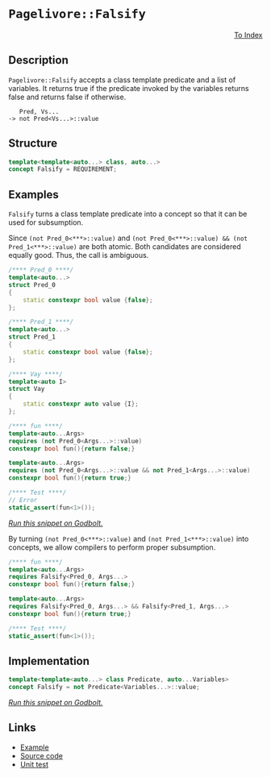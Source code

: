 <!-- Copyright 2024 Feng Mofan
SPDX-License-Identifier: Apache-2.0 -->

# `Pagelivore::Falsify`

<p style='text-align: right;'><a href="../../concepts.md#pagelivore-falsify">To Index</a></p>

## Description

`Pagelivore::Falsify` accepts a class template predicate and a list of variables.
It returns true if the predicate invoked by the variables returns false and returns false if otherwise.

<pre><code>   Pred, Vs...
-> not Pred&lt;Vs...&gt;::value</code></pre>

## Structure

```C++
template<template<auto...> class, auto...>
concept Falsify = REQUIREMENT;
```

## Examples

`Falsify` turns a class template predicate into a concept so that it can be used for subsumption.

Since `(not Pred_0<***>::value)` and `(not Pred_0<***>::value) && (not Pred_1<***>::value)` are both atomic.
Both candidates are considered equally good.
Thus, the call is ambiguous.

```C++
/**** Pred_0 ****/
template<auto...>
struct Pred_0
{
    static constexpr bool value {false};
};

/**** Pred_1 ****/
template<auto...>
struct Pred_1
{
    static constexpr bool value {false};
};

/**** Vay ****/
template<auto I>
struct Vay
{
    static constexpr auto value {I};
};

/**** fun ****/
template<auto...Args>
requires (not Pred_0<Args...>::value)
constexpr bool fun(){return false;}

template<auto...Args>
requires (not Pred_0<Args...>::value && not Pred_1<Args...>::value)
constexpr bool fun(){return true;}

/**** Test ****/
// Error
static_assert(fun<1>());
```

[*Run this snippet on Godbolt.*](https://godbolt.org/#z:OYLghAFBqd5QCxAYwPYBMCmBRdBLAF1QCcAaPECAMzwBtMA7AQwFtMQByARg9KtQYEAysib0QXACx8BBAKoBnTAAUAHpwAMvAFYTStJg1DIApACYAQuYukl9ZATwDKjdAGFUtAK4sGIMwCspK4AMngMmAByPgBGmMQgAMyJpAAOqAqETgwe3r7%2BQemZjgJhEdEscQnJtpj2JQxCBEzEBLk%2BfoG19dlNLQRlUbHxSSkKza3t%2BV3j/YMVVaMAlLaoXsTI7BwA9ABU%2B7sA1MrEmOgA%2BhqHB7vbJhoAggSYLKkGzyaJbkxeRAB0AM%2B2HuD3GxC8DmOpwuGhBJgA7FZHocUYdZo5kIc0AxxphVKliIcYqhPIcAG5iLyYQ4IixUMRKBEAEU%2BSIezNZcMeewOULO5y41wOd0ez1e70wn2%2Bv1QAL%2BQJBYIhBD5Fy4cMRINRaOaGKxAlx%2BMJxNJFO81Np9NojPhLMSbI59q5Dx5%2B0OADUmABPIX7EVPF5vJgfL4/IiHACSCseSshnq9GrZ2vReEx2MNBMOYdQ5MpFsRUdtnMejod3JuhyoXgYvtuILFQZD0v%2BAIexGACmjbcwAEcvHhTgpDhAGKgVSd%2BbCvm2O3KgSAQGaqUsQennkaiSTaJXqxAV4jTgR1jWrYynUWS6LAxKpdm5TPO4lgY9Tn2B5ghyOx6rLlKH3OnwXJcLTMAA2cxQMOUdx2hAU/3bBQAOwIC8xXR41zxTMTW3KsGD3WlD2PQ4CHBSVzxZS8XQrAAVD8VRuf1tm2Q5sGIYgSEVXVU3OJgFCUVpqGrKV1SfPcV3tDgVloTgAl4PwOC0UhUE4NxrGsNE1g2EDEh4UgCE0SSVgAaxAAJQL%2BAAOUCpACeFQMkABORI7LMFJpI4SReBYCQNA0Uh5MU5SOF4BQQD8/SFMk0g4FgGBEBANYCFSX5yEoNBXjoeJIlYLZVCsgBaezDmAZBMSkP4zF4M5CBIPB0D0fhBBEMR2CkGRBEUFR1Ei0hdC4UgAHdiCYVJOB4KSZLkgylM4AB5X5kpVVAqEOPLQMKyRitKw5yrMYcPAy%2BhCXMHSll4CKtBWCAkHS1JMrICgIFu%2B6QGAKQzD4OhnmIUKIBiaaYnCFovTG3hAeYYgvVmmJtEwBxQdIdK2EEWaGFoEGeqwGIvGAb5aGtBGsBYQxgHETH3wcPAyQ/aa8Th34tl08JnncxTaDwGJhshjwsGmki8G87heGp4hiSUJkXhJ9mjAMlYqAMDt3TwTABtm1JGARxrhFEcQ2q1zq1Gmvr9BJlA1MsfQOdCyAVlQVIGlCjh8vGdBPiZUxLGsMxApF4g6ppm3ujhhoXAYdxPA6PRQnCIZKhGfqiiyAQpj8BOMiThh5mGBJ%2BrsYPegmNoI/yXO6nzgQ%2BlaLO45z2xC5TvRZirmOFnjlYFE0zYJAmjhZP86agtWgqipKsrJAq4dcBq47XK4M69NllYEEwJgsASPdSBMyREj%2BJz4UkDRJDMSRQN8syHP0ThPNIbzEjMP5ElA%2BELMSCyAgCLhnIciz%2B56oKQrCgvSKV04rXQSgtFKj1npHWymwTga0NpYgMEYHaDk/hcD%2BIpaqRA/b1X6lrZqutpD6yUIbHqugPpDRGqDHufcAq8CCvNJKvxDjLSHutIqyBkHAFQegzB%2B1UCHXiDSVyZh54XSimA6B8RUpPUEXdI6KBuFcAclwPyNBaDfV%2Bv9Hq4NgYIz0ZDaGsN4ZC0RoI5GBBUbo2mljHGeMCZmKJlLLYil8CnEptTR2WDVD02eAjZmdRprs05sDHmrjzp%2B0FrpEWYtMAS2JkYaWoBgF8AVgoJWKs1YazMQQnWrViGyANt1RSFCTYyw9lYC2ITrYbztg7TgzsCCu0SO7c2FhvYMN9v7Wp7cy6U2cBAVwDd%2BrR3KNnPQicGgjLSOnBo1dFilx6BXeuxdU5BwGY0QuCz45136DMpuAwW4TLnqsdYXdTnuToQPTg7DEFcJJrwjBVwIBTxwSI0651F6kGXqvEYG8TJqL8u5a%2Bt8Ah/EcgEByZhoVgQsp/eyv9AqcAAeFWW0VQFIESotWR0jiCwK2C0FgRUWAKDJJiMkKi/gSnGFVfAOC6oNVkIQgp7V5CkJKToJIg1hqjSFrQqaf85oQKWitVQJKyUUqpTSlUEADoKOESdRI4j0VSPkfdXF6rFHktSKkc4lKHLnBleccVxCvrxG0QDIGkMDHWqhjDYOCMkaMCsWjDGbjMDY1xmIRxulnFJIiaQdx%2BcvG018cgBmATBBBJ6iErmXpwl8yiQjWJGR4mSySeEFJl00lMEVsrVW6t5K6TyS1CQhSOocqNty7hZtPbVKtvAW29tsiO22C7OtVSOk%2B3iLggOG886bNDuHPI6yxmx0WbM4o2QZlTOyDs2ug6GiVyLqOxu/Tl3bOOTXRuqy125y3eMndpyO7nNagKpFDDbmmsOKS8l5JpXBjopPelJAPlzy%2BcApeK816UB7qCpI98EWiLMGYLgFkNCgShZemawVbCAIkUsYyIBt7oNfgEI%2BiQAiQdcnZS%2BHBEiCuRXBxDPdKowf/kAy6KwRaZGcJIIAA%3D%3D)

By turning `(not Pred_0<***>::value)` and `(not Pred_1<***>::value)` into concepts, we allow compilers to perform proper subsumption.

```C++
/**** fun ****/
template<auto...Args>
requires Falsify<Pred_0, Args...>
constexpr bool fun(){return false;}

template<auto...Args>
requires Falsify<Pred_0, Args...> && Falsify<Pred_1, Args...>
constexpr bool fun(){return true;}

/**** Test ****/
static_assert(fun<1>());
```

## Implementation

```C++
template<template<auto...> class Predicate, auto...Variables>
concept Falsify = not Predicate<Variables...>::value;
```

[*Run this snippet on Godbolt.*](https://godbolt.org/#z:OYLghAFBqd5QCxAYwPYBMCmBRdBLAF1QCcAaPECAMzwBtMA7AQwFtMQByARg9KtQYEAysib0QXACx8BBAKoBnTAAUAHpwAMvAFYTStJg1DIApACYAQuYukl9ZATwDKjdAGFUtAK4sGIMwCspK4AMngMmAByPgBGmMQgkgDMpAAOqAqETgwe3r7%2BQemZjgJhEdEscQnJtpj2JQxCBEzEBLk%2BfoG19dlNLQRlUbHxiSkKza3t%2BV3j/YMVVaMAlLaoXsTI7BwA9ABU%2BweHR8cH2yYaAIJ7BwDUAJIsqfRsgkwNN4dnl9cnvydfF3OFwImEeBhBJiSbhBYLemEhbiYXiIADo0ZDsDdkAYFAobspiJh8KIQaQbkjUWiAGotPBMGL0BQYoFoBibVIEG4AMTEmSoAE8bpCACI3BioTkEol4EnwqE04h0hmYBRolEYkAgABuYi8cqslyBPz%2BpyNhxuABUVQQ8Z8zSa7YbvuapegAPoaD6my4wp5whEU1Bq5mXcbELwOfGE90aIEmADsBouNxTN1mjmQWIE40wqlSxBuMVQnhuOu8mCFiaovPh8eFkKTCfrSUbzturrdXC9%2BwBvvBcsRyKD6KS2CBYYjkujnbjiaBqbTzQzWYYObzBaLJbLesrFmrtCUTYbs%2Bbrau5ppgsdwNBfohUMD9xDFwnkcvs6TC/TMpXa/z5KHUtdQrBMLDuI8WxPY8nXPW4qC8Bhu12Xtb37AMhzVC5iGAJlRyBQkAEcvDwQk8R5A88AFBEOw0MksJw4M8MuVk/w3YtaBueCGAgJZQMJAh1kQ/dD0gus4x9VD/QfDC0Xo3Cx0uQjiNI7leUo/lqOnWibjkxjMXMAA2QzVIoqioQ7Lg6Ow1URwUi4WJBddC3YziEJ4vjMAE4hEIIcN9SPGDjUta0kIBb9kDdJhcXiAhqAQhEuAxHjeJbDgVloTgAl4PwOC0UhUE4NxrGsNM1g2ECzCSHhSAITQ0pWABrEAAgMlEAA4DKkAJ4wMyQAE4kh6yr9E4SReBYCQNFonK8oKjheAUEBaNq3K0tIOBYBgRAQDWAhUmRchKDQR46HiSJWC2VQOoAWl6m5gGQTMpBRMxeGlIhFXQPR%2BEEEQxHYKQZEERQVHUVbSF0SyAHdiCYVJOB4dLMuyur8s4AB5ZF9s5VAqBuK6DNuyR7sem5nrMG4IA8E76ALcwqqWXgVq0FYICQY7UlOsgKAgDmuZAYApDMPg6BBYhFogGJUZicIWn5BHeBl5hiH5dGYm0TAHAV0hjpeAh0YYWh5fBrAYi8YBEVoA9tawFhDGAcQTZIzXHC1FVUdzTXkS2arwhBDLwdoPAYlhlWPCwVHfLwCbuF4N3iCLJRhVBe2g6MOqVioAwcKpPBMCh9HUkYbWfuEURxEB0uQbUVHIf0e2UGKyx9GDxbIBWVAOWyRaOGu8Z0BFUxLGsMxZvjz73fb7oXeyFwGHcTwOj0UJwiGSoRksoosgEKY/E3jJt4YeZhgSSy7BngQ%2BkmRf8jPuoL8aCYBlXhYN9sJ/d70WZWmP9fT5WBQZVNgSCRhwLKpAZq8DmvjG6d0HpPUkC9SmuBCAkCFJVLgjMaoZxWAgTATAsAJB4qQJqyQUQDXjJIDQkgzCSAMlNFqfURocDGqQCaSQzAoiSAZeMbUkhtQCAELgg0%2BptQgajOaC0lrYNWqzLabMdpYwOjzPmtNzpsE4ATImWIDBGDJn1FEXAUR5XeiQPAX1LKlz%2BhXaQVclA13BroYWMM4YK1AeAyBaMOCYz2siG4uMYGEzutie2%2BjDHGMptTTmtN0EcKwczNaCjVHxEOrzVANMRghKMFwPqXBaI0FoGLCWUtwZKzltrMpKs1Yay1rHHW6S9YGyNqjU25tLbWzqbbVOWw8r4EJA4PAbse4mNUF7EE2s/Z1FRkHEOctw49KZoqGO1V46J0wMnO2Rg06gFkXwbOChc750LsXOpVjy4A1sbIauYM8pOPrunIeVhm4zLbsQzuDQe59wIAPJIwpHkjzHvECeryAH3wGc4CArhP6WRXuUE%2Begt4NGhWkA%2BDRf6LDvj0S%2BH8b572nuCx%2BcwX7wrPjivIeLv7PzhX/EBqx1jAMwcwjxEjOCBO0Vk4AYSjGeggCgj6sTMFMxwaQPBBCRjEKank2iAdWHsICCifqAQ%2BpmGVWYAybVhG9XEeDSRthpEJLkfABRu1sapOScQdRWwWgsDuiwBQWpMxahySifs4w3r4A%2BuY76shrEXKBvIexNydAgBSC4%2BGsd3Eox1RjJROM8aqFtfax1zrXWcipuk6J8RYlJHiRnda7MM1czNYW2m2pkCpFSG6J1fU3SprdAm2xot4jFOlrLFWFS22q3Vi7bWutGD60NsbXpmAzYWzEB06qXStkLNIH0meQyPajOQN7CZggpmB2DqHfk8zI5LO1qsjI6yU5bPCDslmeymA5zzgXIuOVqpnP%2BhIS5wNA21xDfc4wTcbAvPgB3Lu2ZODbH7o3YelhR5QPHuYyexDz4Erngvcly957orfoi7IyK0OlGJTSzFD8r5tFxV/MFDR8ModPu/foyLKVkdpYA%2BlANI3atmqyhtNw7UOtLCmuE4xkEerQfTQVMiWa4PwYQygoDZUhs4ZqyqZg5NcDahoAySqmNQM4FI5awrSFJEMfwgINCkgBCU5VHqzCkhRuY/NIT9VmGvVU14oVsiVjx0yM4SQQA%3D)

## Links

- [Example](../../../code/facilities/concepts/pagelivore/falsify/implementation.hpp)
- [Source code](../../../../conceptrodon/pagelivore/concepts/falsify.hpp)
- [Unit test](../../../../tests/unit/concepts/pagelivore/falsify.test.hpp)
